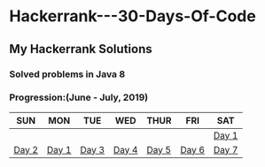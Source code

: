 # Hackerrank---30-Days-Of-Code
## My Hackerrank Solutions
### Solved problems in Java 8 

### Progression:(June - July, 2019)

SUN | MON | TUE | WED | THUR | FRI | SAT
--- | --- | --- | --- | --- | --- | ---
   |   |   |   |   |   |   | [Day 1](https://github.com/lucius-xiao-liu/Hackerrank---30-Days-Of-Code/tree/master/Day%201:%20Hello%20World)
 [Day 2](https://github.com/lucius-xiao-liu/Hackerrank---30-Days-Of-Code/tree/master/Day%201:%20Hello%20World) | [Day 1](https://github.com/lucius-xiao-liu/Hackerrank---30-Days-Of-Code/tree/master/Day%201:%20Hello%20World) | [Day 3](https://github.com/lucius-xiao-liu/Hackerrank---30-Days-Of-Code/tree/master/Day%201:%20Hello%20World) | [Day 4](https://github.com/lucius-xiao-liu/Hackerrank---30-Days-Of-Code/tree/master/Day%201:%20Hello%20World) | [Day 5](https://github.com/lucius-xiao-liu/Hackerrank---30-Days-Of-Code/tree/master/Day%201:%20Hello%20World) | [Day 6](https://github.com/lucius-xiao-liu/Hackerrank---30-Days-Of-Code/tree/master/Day%201:%20Hello%20World) | [Day 7](https://github.com/lucius-xiao-liu/Hackerrank---30-Days-Of-Code/tree/master/Day%201:%20Hello%20World) | [Day 8](https://github.com/lucius-xiao-liu/Hackerrank---30-Days-Of-Code/tree/master/Day%208:%20Dictionaries%20and%20Maps)
